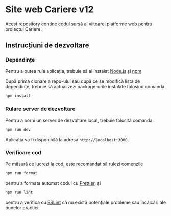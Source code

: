 # Site web Cariere v12

Acest repository conține codul sursă al viitoarei platforme web pentru proiectul Cariere.

## Instrucțiuni de dezvoltare

### Dependințe

Pentru a putea rula aplicația, trebuie să ai instalat [Node.js](https://nodejs.org/en/) și [npm](https://www.npmjs.com/).

După prima clonare a repo-ului sau după ce se modifică lista de dependințe,
trebuie să actualizezi package-urile instalate folosind comanda:

```sh
npm install
```

### Rulare server de dezvoltare

Pentru a porni un server de dezvoltare local, trebuie folosită comanda:

```sh
npm run dev
```

Aplicația va fi disponibilă la adresa `http://localhost:3000`.

### Verificare cod

Pe măsură ce lucrezi la cod, este recomandat să rulezi comenzile

```sh
npm run format
```

pentru a formata automat codul cu [Prettier](https://prettier.io/), și

```sh
npm run lint
```

pentru a verifica cu [ESLint](https://eslint.org/) că nu există potențiale probleme
sau încălcări ale bunelor practici.
